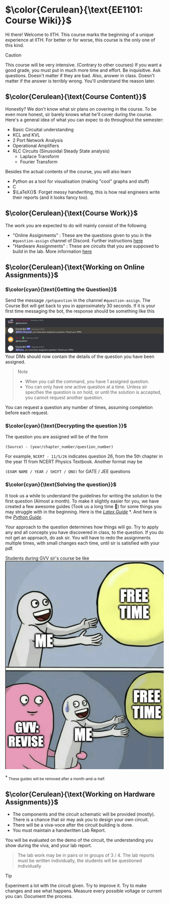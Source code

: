# $\color{Cerulean}{\text{EE1101: Course Wiki}}$
Hi there! 
Welcome to IITH. This course marks the beginning of a unique experience at IITH. For better or for worse, this course is the only one of this kind. 




> [!CAUTION]
>This course will be very intensive. (Contrary to other courses) If you want a good grade, you must put in much more time and effort.
>Be inquisitive. Ask questions. Doesn't matter if they are bad. Also, answer in class. Doesn't matter if the answer is terribly wrong. You'll understand the reason later.

## $\color{Cerulean}{\text{Course Content}}$
Honestly? We don't know what sir plans on covering in the course. To be even more honest, sir barely knows what he'll cover during the course. Here's a general idea of what you can expec to do throughout the semester:
* Basic Circuital understanding
* KCL and KVL
* 2 Port Network Analysis
* Operational Amplifiers
* RLC Circuits (Sinusoidal Steady State analysis)
  * Laplace Transform
  * Fourier Transform

Besides the actual contents of the course, you will also learn 
* Python as a tool for visualisation (making "cool" graphs and stuff)
* C 
* $\LaTeX{}$ :Forget messy handwriting,
this is how real engineers write their reports (and it looks fancy too).

## $\color{Cerulean}{\text{Course Work}}$
The work you are expected to do will mainly consist of the following
* "Online Assignments" : These are the questions given to you in the `#question-assign` channel of Discord. Further instructions [here](#colorceruleantextworking-on-online-assignments)
* "Hardware Assignments" : These are circuits that you are supposed to build in the lab. More information [here](#colorceruleantextworking-on-hardware-assignments)



## $\color{Cerulean}{\text{Working on Online Assignments}}$

### $\color{cyan}{\text{Getting the Question}}$
Send the message `/getquestion` in the channel `#question-assign`. The Course Bot will get back to you in approximately 30 seconds. If it is your first time messaging the bot, the response should be something like this 

![getquestion For New Users](Figures/Working%20getquestion.png)
Your DMs should now contain the details of the question you have been assigned.

> Note
> * When you call the command, you have 1 assigned question.
> * You can only have one active question at a time. Unless sir specifies the question is on hold, or until the solution is accepted, you cannot request another question. 

You can request a question any number of times, assuming completion before each request.

### $\color{cyan}{\text{Decrypting the question }}$
The question you are assigned will be of the form

 `(Source) - (year/chapter_number/question_number)`

For example, `NCERT - 11/5/26` indicates question 26, from the 5th chapter in the year 11 from NCERT Physics Textbook.
Another format may be 

`(EXAM NAME / YEAR / SHIFT / QNO)` for GATE / JEE questions

### $\color{cyan}{\text{Solving the question}}$
It took us a while to understand the guidelines for writing the solution to the first question (Almost a month). To make it slightly easier for you, we have created a few awesome guides (Took us a long time 🙂) for some things you may struggle with in the beginning. Here is the *[Latex Guide]()* *. And here is the *[Python Guide]()*.  

Your approach to the question determines how things will go. Try to apply any and all concepts you have discovered in class, to the question. If you do not get an approach, do ask sir. You will have to redo the assignments multiple times, with small changes each time, until sir is satisfied with your pdf. 

Students during GVV sir's course be like
![You can expect to be like this ](Figures/revise-meme.png)

*<sub> These guides will be removed after a month-and-a-half. </sub>

## $\color{Cerulean}{\text{Working on Hardware Assignments}}$
* The components and the circuit schematic will be provided (mostly). There is a chance that sir may ask you to design your own circuit. 
* There will be a viva-voce after the circuit building is done.
* You must maintain a handwritten Lab Report.

You will be evaluated on the demo of the circuit, the understanding you show during the viva, and your lab report.

> The lab work may be in pairs or in groups of 3 / 4. The lab reports must be written individually, the students will be questioned individually 
 
> [!TIP] 
> Experiment a lot with the circuit given. Try to improve it. Try to make changes and see what happens. Measure every possible voltage or current you can. Document the process.
